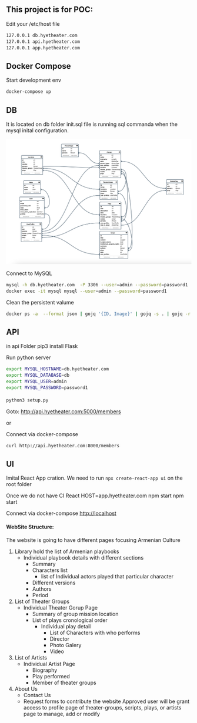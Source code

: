 ## This project is for POC:

Edit your /etc/host file
```bash 
127.0.0.1 db.hyetheater.com
127.0.0.1 api.hyetheater.com
127.0.0.1 app.hyetheater.com
```

## Docker Compose 
Start development env
```bash
docker-compose up
```

## DB
It is located on db folder
init.sql file is running sql commanda when the mysql inital configuration. 

![DB Architecture](https://github.com/roybay/hyetheater/blob/master/db_design.png?raw=true)

Connect to MySQL
```bash
mysql -h db.hyetheater.com  -P 3306 --user=admin --password=password1
docker exec -it mysql mysql --user=admin --password=password1
```

Clean the persistent valume
```bash
docker ps -a  --format json | gojq '{ID, Image}' | gojq -s . | gojq -r '.[] | select(.Image == "hyetheater-db" or .Image == "hyetheater-api" or .Image == "hyetheater-ui") | .ID' | xargs docker rm; docker volume rm hyetheater_mysql-data
```

## API
in api Folder
pip3 install Flask

Run python server
```bash
export MYSQL_HOSTNAME=db.hyetheater.com
export MYSQL_DATABASE=db
export MYSQL_USER=admin
export MYSQL_PASSWORD=password1

python3 setup.py
```
Goto: http://api.hyetheater.com:5000/members

or

Connect via docker-compose
```bash
curl http://api.hyetheater.com:8000/members
```

## UI
Imital React App cration. 
We need to run `npx create-react-app ui` on the root folder


Once we do not have CI 
React 
HOST=app.hyetheater.com npm start 
npm start

Connect via docker-compose
[http://localhost](http://localhost)

#### WebSite Structure:
The website is going to have different pages focusing Armenian Culture
1.  Library hold the list of Armenian playbooks
    - Individual playbook details with different sections
        - Summary
        - Characters list 
          - list of Individual actors played that particular character
        - Different versions 
        - Authors 
        - Period
2. List of Theater Groups
    - Individual Theater Gorup Page
      - Summary of group mission location
      - List of plays cronological order
        - Individual play detail
          - List of Characters with who performs
          - Director
          - Photo Galery
          - Video
3. List of Artists
   - Individual Artist Page
     - Biography
     - Play performed
     - Member of theater groups
4. About Us
   - Contact Us
   - Request forms to contribute the website 
     Approved user will be grant access to profile page of theater-groups, scripts, plays, or artists page to manage, add or modify